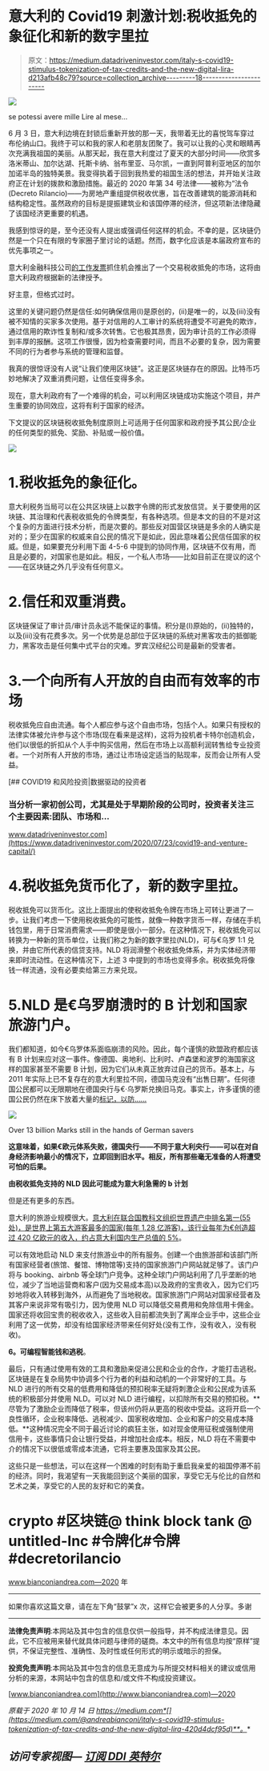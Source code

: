 # 意大利的 Covid19 刺激计划:税收抵免的象征化和新的数字里拉

> 原文：<https://medium.datadriveninvestor.com/italy-s-covid19-stimulus-tokenization-of-tax-credits-and-the-new-digital-lira-d213afb48c79?source=collection_archive---------18----------------------->

![](img/9783aeeed745e7c1e666af7440f023eb.png)

se potessi avere mille Lire al mese…

6 月 3 日，意大利边境在封锁后重新开放的那一天，我带着无比的喜悦驾车穿过布伦纳山口。我终于可以和我的家人和老朋友团聚了。我可以让我的心灵和眼睛再次充满我祖国的美丽。从那天起，我在意大利度过了夏天的大部分时间——欣赏多洛米蒂山、加尔达湖、托斯卡纳、翁布里亚、马尔凯，一直到阿普利亚地区的加尔加诺半岛的独特美景。我变得执着于回到我热爱的祖国生活的想法，并开始关注政府正在计划的拨款和激励措施。最近的 2020 年第 34 号法律——被称为“法令(Decreto Rilancio)——为房地产重组提供税收优惠，旨在改善建筑的能源消耗和结构稳定性。虽然政府的目标是提振建筑业和该国停滞的经济，但这项新法律隐藏了该国经济更重要的机遇。

我感到惊讶的是，至今还没有人提出或强调任何这样的机会。不幸的是，区块链仍然是一个只在有限的专家圈子里讨论的话题。然而，数字化应该是本届政府宣布的优先事项之一。

意大利金融科技公司[的工作发票](https://www.workinvoice.it/ecobonus-110-nasce-il-primo-mercato-digitale-per-lo-scambio-di-crediti-fiscali/)抓住机会推出了一个交易税收抵免的市场，这将由意大利政府根据新的法律授予。

好主意，但格式过时。

这里的关键问题仍然是信任:如何确保信用(I)是原创的，(ii)是唯一的，以及(iii)没有被不知情的买家多次使用。基于对信用的人工审计的系统将遭受不可避免的欺诈，通过信用的欺诈性复制和/或多次转售。它也极其昂贵，因为审计员的工作必须得到丰厚的报酬。这项工作很慢，因为检查需要时间，而且不必要的复杂，因为需要不同的行为者参与系统的管理和监督。

我真的很惊讶没有人说“让我们使用区块链”。这正是区块链存在的原因。比特币巧妙地解决了双重消费问题，让信任变得多余。

现在，意大利政府有了一个难得的机会，可以利用区块链成功实施这个项目，并产生重要的协同效应，这将有利于国家的经济。

下文提议的区块链税收抵免制度原则上可适用于任何国家和政府授予其公民/企业的任何类型的抵免、奖励、补贴或一般价值。

![](img/e0927536222080e268deeb855f4903bd.png)

# 1.税收抵免的象征化。

意大利税务当局可以在公共区块链上以数字令牌的形式发放信贷。关于要使用的区块链、其治理和代表税收抵免的令牌类型，有各种选项。但是本文的目的不是对这个复杂的方面进行技术分析，而是次要的。那些反对国营区块链是多余的人确实是对的；至少在国家的权威来自公民的情况下是如此，因此意味着公民信任国家的权威。但是，如果要充分利用下面 4-5-6 中提到的协同作用，区块链不仅有用，而且是必要的，对国家也是如此。相反，一个私人市场——比如目前正在提议的这个——在区块链之外几乎没有任何意义。

# 2.信任和双重消费。

区块链保证了审计员/审计员永远不能保证的事情。积分是(I)原始的，(ii)独特的，以及(iii)没有花费多次。另一个优势是总部位于区块链的系统对黑客攻击的抵御能力，黑客攻击是任何集中式平台的灾难。罗宾汉经纪公司是最新的受害者。

# 3.一个向所有人开放的自由而有效率的市场

税收抵免应自由流通。每个人都应参与这个自由市场，包括个人。如果只有授权的法律实体被允许参与这个市场(现在看来是这样)，这将为投机者卡特尔创造机会，他们以很低的折扣从个人手中购买信用，然后在市场上以高额利润转售给专业投资者。一个对所有人开放的市场，通过让市场设定适当的贴现率，反而会让所有人受益。

[](https://www.datadriveninvestor.com/2020/07/23/covid19-and-venture-capital/) [## COVID19 和风险投资|数据驱动的投资者

### 当分析一家初创公司，尤其是处于早期阶段的公司时，投资者关注三个主要因素:团队、市场和…

www.datadriveninvestor.com](https://www.datadriveninvestor.com/2020/07/23/covid19-and-venture-capital/) 

# 4.税收抵免货币化了，新的数字里拉。

税收抵免可以货币化。这比上面提出的使税收抵免令牌在市场上可转让更进了一步。让我们考虑一下使用税收抵免的可能性，就像一种数字货币一样，存储在手机钱包里，用于日常消费需求——即使是很小一部分。在这种情况下，税收抵免可以转换为一种新的货币单位，让我们称之为新的数字里拉(NLD)，可与€乌罗 1:1 兑换，并由它所代表的信贷支持。NLD 将润滑整个税收抵免体系，并为实体经济带来即时流动性。在这种情况下，上述 3 中提到的市场也变得多余。税收抵免将像钱一样流通，没有必要卖给第三方来兑现。

# 5.NLD 是€乌罗崩溃时的 B 计划和国家旅游门户。

我们都知道，如今€乌罗体系面临崩溃的风险。因此，每个谨慎的欧盟政府都应该有 B 计划来应对这一事件。像德国、奥地利、比利时、卢森堡和波罗的海国家这样的国家甚至不需要 B 计划，因为它们从未真正放弃过自己的货币。基本上，与 2011 年实际上已不复存在的意大利里拉不同，德国马克没有“出售日期”。任何德国公民都可以无限期地在德国央行与€·乌罗斯兑换旧马克。事实上，许多谨慎的德国公民仍然在床下放着大量的[标记，以防……](https://born2invest.com/articles/12-9-billion-german-marks-still-in-circulation/)

![](img/b635189748a1bc16929b1963d6e3e445.png)

Over 13 billion Marks still in the hands of German savers

**这意味着，如果€欧元体系失败，德国央行——不同于意大利央行——可以在对自身经济影响最小的情况下，立即回到旧水平。相反，所有那些毫无准备的人将遭受可怕的后果。**

**由税收抵免支持的 NLD 因此可能成为意大利急需的 b 计划**

但是还有更多的东西。

意大利的旅游业规模很大。[意大利在联合国教科文组织世界遗产中排名第一(55 处)，是世界上第五大游客最多的国家(每年 1.28 亿游客)，该行业每年为€创造超过 420 亿欧元的收入，约占意大利国内生产总值的 5%](https://italiaindati.com/turismo-in-italia/)。

可以有效地启动 NLD 来支付旅游业中的所有服务。创建一个由旅游部和该部门所有国家经营者(旅馆、餐馆、博物馆等)支持的国家旅游门户网站就足够了。该门户将与 booking、airbnb 等全球门户竞争。这种全球门户网站利用了几乎垄断的地位，减少了当地运营商和客户(因为交易成本高)以及政府的宝贵收入，因为它们巧妙地将收入转移到海外，从而避免了当地税收。国家旅游门户网站对国家经营者及其客户来说非常有吸引力，因为使用 NLD 可以降低交易费用和免除信用卡佣金。国家还将收回宝贵的税收收入，这些收入目前都流失到了离岸企业手中，这些企业利用了这一优势，却没有给国家经济带来任何好处(没有工作，没有收入，没有税收)。

**6。可编程智能钱和逃税**。

最后，只有通过使用有效的工具和激励来促进公民和企业的合作，才能打击逃税。区块链是在复杂局势中协调多个行为者的利益和动机的一个非常好的工具。与 NLD 进行的所有交易的低费用和降低的预扣税率无疑将刺激企业和公民成为该系统的积极部分并使用 NLD。可以对 NLD 进行编程，以扣除所有交易的预扣税。**尽管为了激励企业而降低了税率，但该州仍将从更高的税收中受益。这将开启一个良性循环，企业税率降低、逃税减少、国家税收增加、企业和客户的交易成本降低。**这种情况完全不同于最近讨论的疯狂主张，如对现金使用征税或强制使用信用卡，这些事情只会让银行受益，并增加社会成本。相反，NLD 将在不需要中介的情况下以很低或零成本流通，它将主要惠及国家及其公民。

这些只是一些想法，可以在这样一个困难的时刻有助于重启我亲爱的祖国停滞不前的经济。同时，我渴望有一天我能回到这个美丽的国家，享受它无与伦比的自然和艺术之美，享受它的人民的友好和它的美食。

# crypto #区块链@ think block tank @ untitled-Inc #令牌化#令牌#decretorilancio

www.bianconiandrea.com—2020 年

******************************************************************

如果你喜欢这篇文章，请在左下角“鼓掌”x 次，这样它会被更多的人分享。多谢

******************************************************************

**法律免责声明**:本网站及其中包含的信息仅供一般指导，并不构成法律意见。因此，它不应被用来替代就具体问题与律师的磋商。本文中的所有信息均按“原样”提供，不保证完整性、准确性、及时性或任何形式的明示或暗示的担保。

**投资免责声明**:本网站及其中包含的信息无意成为与所提交材料相关的建议或信用分析的来源，本网站中包含的信息和/或文件不构成投资建议。

[www.bianconiandrea.com](http://www.bianconiandrea.com)—2020

*原载于 2020 年 10 月 14 日 https://medium.com*[](https://medium.com/@andreabianconi/italy-s-covid19-stimulus-tokenization-of-tax-credits-and-the-new-digital-lira-420d4dcf95d)**。**

## *访问专家视图— [订阅 DDI 英特尔](https://datadriveninvestor.com/ddi-intel)*